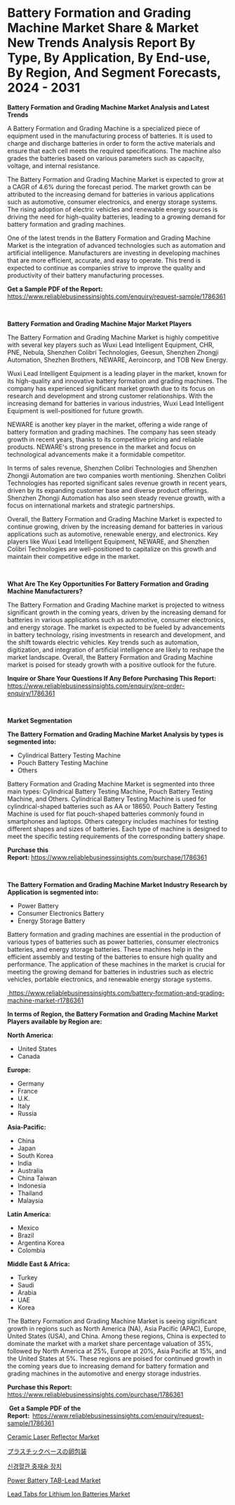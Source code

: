 <p><h1>Battery Formation and Grading Machine Market Share & Market New Trends Analysis Report By Type, By Application, By End-use, By Region, And Segment Forecasts, 2024 - 2031</h1></p><p><strong>Battery Formation and Grading Machine Market Analysis and Latest Trends</strong></p>
<p><p>A Battery Formation and Grading Machine is a specialized piece of equipment used in the manufacturing process of batteries. It is used to charge and discharge batteries in order to form the active materials and ensure that each cell meets the required specifications. The machine also grades the batteries based on various parameters such as capacity, voltage, and internal resistance.</p><p>The Battery Formation and Grading Machine Market is expected to grow at a CAGR of 4.6% during the forecast period. The market growth can be attributed to the increasing demand for batteries in various applications such as automotive, consumer electronics, and energy storage systems. The rising adoption of electric vehicles and renewable energy sources is driving the need for high-quality batteries, leading to a growing demand for battery formation and grading machines.</p><p>One of the latest trends in the Battery Formation and Grading Machine Market is the integration of advanced technologies such as automation and artificial intelligence. Manufacturers are investing in developing machines that are more efficient, accurate, and easy to operate. This trend is expected to continue as companies strive to improve the quality and productivity of their battery manufacturing processes.</p></p>
<p><strong>Get a Sample PDF of the Report:&nbsp;</strong> <a href="https://www.reliablebusinessinsights.com/enquiry/request-sample/1786361">https://www.reliablebusinessinsights.com/enquiry/request-sample/1786361</a></p>
<p>&nbsp;</p>
<p><strong>Battery Formation and Grading Machine Major Market Players</strong></p>
<p><p>The Battery Formation and Grading Machine Market is highly competitive with several key players such as Wuxi Lead Intelligent Equipment, CHR, PNE, Nebula, Shenzhen Colibri Technologies, Geesun, Shenzhen Zhongji Automation, Shezhen Brothers, NEWARE, Aeroincorp, and TOB New Energy.</p><p>Wuxi Lead Intelligent Equipment is a leading player in the market, known for its high-quality and innovative battery formation and grading machines. The company has experienced significant market growth due to its focus on research and development and strong customer relationships. With the increasing demand for batteries in various industries, Wuxi Lead Intelligent Equipment is well-positioned for future growth.</p><p>NEWARE is another key player in the market, offering a wide range of battery formation and grading machines. The company has seen steady growth in recent years, thanks to its competitive pricing and reliable products. NEWARE's strong presence in the market and focus on technological advancements make it a formidable competitor.</p><p>In terms of sales revenue, Shenzhen Colibri Technologies and Shenzhen Zhongji Automation are two companies worth mentioning. Shenzhen Colibri Technologies has reported significant sales revenue growth in recent years, driven by its expanding customer base and diverse product offerings. Shenzhen Zhongji Automation has also seen steady revenue growth, with a focus on international markets and strategic partnerships.</p><p>Overall, the Battery Formation and Grading Machine Market is expected to continue growing, driven by the increasing demand for batteries in various applications such as automotive, renewable energy, and electronics. Key players like Wuxi Lead Intelligent Equipment, NEWARE, and Shenzhen Colibri Technologies are well-positioned to capitalize on this growth and maintain their competitive edge in the market.</p></p>
<p>&nbsp;</p>
<p><strong>What Are The Key Opportunities For Battery Formation and Grading Machine Manufacturers?</strong></p>
<p><p>The Battery Formation and Grading Machine market is projected to witness significant growth in the coming years, driven by the increasing demand for batteries in various applications such as automotive, consumer electronics, and energy storage. The market is expected to be fueled by advancements in battery technology, rising investments in research and development, and the shift towards electric vehicles. Key trends such as automation, digitization, and integration of artificial intelligence are likely to reshape the market landscape. Overall, the Battery Formation and Grading Machine market is poised for steady growth with a positive outlook for the future.</p></p>
<p><strong>Inquire or Share Your Questions If Any Before Purchasing This Report:</strong> <a href="https://www.reliablebusinessinsights.com/enquiry/pre-order-enquiry/1786361">https://www.reliablebusinessinsights.com/enquiry/pre-order-enquiry/1786361</a></p>
<p>&nbsp;</p>
<p><strong>Market Segmentation</strong></p>
<p><strong>The Battery Formation and Grading Machine Market Analysis by types is segmented into:</strong></p>
<p><ul><li>Cylindrical Battery Testing Machine</li><li>Pouch Battery Testing Machine</li><li>Others</li></ul></p>
<p><p>Battery Formation and Grading Machine Market is segmented into three main types: Cylindrical Battery Testing Machine, Pouch Battery Testing Machine, and Others. Cylindrical Battery Testing Machine is used for cylindrical-shaped batteries such as AA or 18650. Pouch Battery Testing Machine is used for flat pouch-shaped batteries commonly found in smartphones and laptops. Others category includes machines for testing different shapes and sizes of batteries. Each type of machine is designed to meet the specific testing requirements of the corresponding battery shape.</p></p>
<p><strong>Purchase this Report:&nbsp;</strong><a href="https://www.reliablebusinessinsights.com/purchase/1786361">https://www.reliablebusinessinsights.com/purchase/1786361</a></p>
<p>&nbsp;</p>
<p><strong>The Battery Formation and Grading Machine Market Industry Research by Application is segmented into:</strong></p>
<p><ul><li>Power Battery</li><li>Consumer Electronics Battery</li><li>Energy Storage Battery</li></ul></p>
<p><p>Battery formation and grading machines are essential in the production of various types of batteries such as power batteries, consumer electronics batteries, and energy storage batteries. These machines help in the efficient assembly and testing of the batteries to ensure high quality and performance. The application of these machines in the market is crucial for meeting the growing demand for batteries in industries such as electric vehicles, portable electronics, and renewable energy storage systems.</p></p>
<p><a href="https://www.reliablebusinessinsights.com/battery-formation-and-grading-machine-market-r1786361">&nbsp;https://www.reliablebusinessinsights.com/battery-formation-and-grading-machine-market-r1786361</a></p>
<p><strong>In terms of Region, the Battery Formation and Grading Machine Market Players available by Region are:</strong></p>
<p>
    <p> <strong> North America: </strong>
        <ul>
            <li>United States</li>
            <li>Canada</li>
        </ul>
        </p> 
    <p> <strong> Europe: </strong>
        <ul>
            <li>Germany</li>
            <li>France</li>
            <li>U.K.</li>
            <li>Italy</li>
            <li>Russia</li>
        </ul>
        </p> 
    <p> <strong> Asia-Pacific: </strong>
        <ul>
            <li>China</li>
            <li>Japan</li>
            <li>South Korea</li>
            <li>India</li>
            <li>Australia</li>
            <li>China Taiwan</li>
            <li>Indonesia</li>
            <li>Thailand</li>
            <li>Malaysia</li>
        </ul>
        </p> 
    <p> <strong> Latin America: </strong>
        <ul>
            <li>Mexico</li>
            <li>Brazil</li>
            <li>Argentina Korea</li>
            <li>Colombia</li>
        </ul>
        </p> 
    <p> <strong> Middle East & Africa: </strong>
        <ul>
            <li>Turkey</li>
            <li>Saudi</li>
            <li>Arabia</li>
            <li>UAE</li>
            <li>Korea</li>
        </ul>
    </p>
    </p>
<p><p>The Battery Formation and Grading Machine Market is seeing significant growth in regions such as North America (NA), Asia Pacific (APAC), Europe, United States (USA), and China. Among these regions, China is expected to dominate the market with a market share percentage valuation of 35%, followed by North America at 25%, Europe at 20%, Asia Pacific at 15%, and the United States at 5%. These regions are poised for continued growth in the coming years due to increasing demand for battery formation and grading machines in the automotive and energy storage industries.</p></p>
<p><strong>Purchase this Report: </strong><a href="https://www.reliablebusinessinsights.com/purchase/1786361">https://www.reliablebusinessinsights.com/purchase/1786361</a></p>
<p>&nbsp;<strong>Get a Sample PDF of the Report:&nbsp;&nbsp;</strong><a href="https://www.reliablebusinessinsights.com/enquiry/request-sample/1786361">https://www.reliablebusinessinsights.com/enquiry/request-sample/1786361</a></p>
<p><strong></strong></p>
<p><p><a href="https://issuu.com/reportprime-2/docs/ceramic-laser-reflector-market-size-2030.pptx">Ceramic Laser Reflector Market</a></p><p><a href="https://github.com/dzy793153605/Market-Research-Report-List-2/blob/main/6876678105418.md">プラスチックベースの卵包装</a></p><p><a href="https://github.com/marufmohassin05/Market-Research-Report-List-1/blob/main/622096599156.md">신경혈관 중재술 장치</a></p><p><a href="https://github.com/jodemen/Market-Research-Report-List-3/blob/main/power-battery-tab-lead-market.md">Power Battery TAB-Lead Market</a></p><p><a href="https://github.com/RyleeBauch2023/Market-Research-Report-List-1/blob/main/lead-tabs-for-lithium-ion-batteries-market.md">Lead Tabs for Lithium Ion Batteries Market</a></p></p>